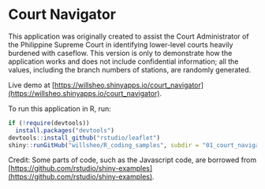 # Court Navigator

This application was originally created to assist the Court Administrator of the Philippine Supreme Court in identifying lower-level courts heavily burdened with caseflow. This version is only to demonstrate how the application works and does not include confidential information; all the values, including the branch numbers of stations, are randomly generated.

Live demo at [https://willsheo.shinyapps.io/court_navigator](https://willsheo.shinyapps.io/court_navigator).

To run this application in R, run:
```r
if (!require(devtools))
  install.packages("devtools")
devtools::install_github("rstudio/leaflet")
shiny::runGitHub("willsheo/R_coding_samples", subdir = "01_court_navigator")
```


Credit: Some parts of code, such as the Javascript code, are borrowed from [https://github.com/rstudio/shiny-examples](https://github.com/rstudio/shiny-examples).
